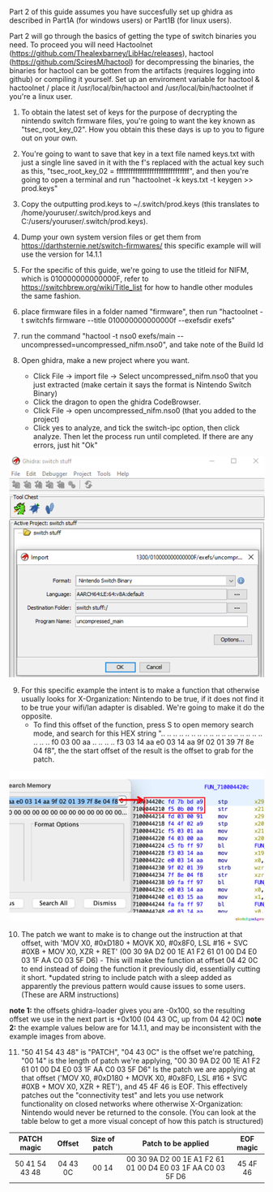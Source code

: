 Part 2 of this guide assumes you have succesfully set up ghidra as described in Part1A (for windows users) or Part1B (for linux users).

Part 2 will go through the basics of getting the type of switch binaries you need. To proceed you will need Hactoolnet (https://github.com/Thealexbarney/LibHac/releases), hactool (https://github.com/SciresM/hactool) for decompressing the binaries, the binaries for hactool can be gotten from the artifacts (requires logging into github) or compiling it yourself. Set up an enviroment variable for hactool & hactoolnet / place it /usr/local/bin/hactool and /usr/local/bin/hactoolnet if you're a linux user.

1. To obtain the latest set of keys for the purpose of decrypting the nintendo switch firmware files, you're going to want the key known as "tsec_root_key_02". How you obtain this these days is up to you to figure out on your own.

2. You're going to want to save that key in a text file named keys.txt with just a single line saved in it with the f's replaced with the actual key such as this, "tsec_root_key_02 = fffffffffffffffffffffffffffffff", and then you're going to open a terminal and run "hactoolnet -k keys.txt -t keygen >> prod.keys"

3. Copy the outputting prod.keys to ~/.switch/prod.keys (this translates to /home/youruser/.switch/prod.keys and C:/users/youruser/.switch/prod.keys).

4. Dump your own system version files or get them from https://darthsternie.net/switch-firmwares/ this specific example will will use the version for 14.1.1

5. For the specific of this guide, we're going to use the titleid for NIFM, which is 010000000000000F, refer to https://switchbrew.org/wiki/Title_list for how to handle other modules the same fashion.

6. place firmware files in a folder named "firmware", then run "hactoolnet -t switchfs firmware --title 010000000000000f --exefsdir exefs"

7. run the command "hactool -t nso0 exefs/main --uncompressed=uncompressed_nifm.nso0", and take note of the Build Id

8. Open ghidra, make a new project where you want.
   - Click File -> import file -> Select uncompressed_nifm.nso0 that you just extracted (make certain it says the format is Nintendo Switch Binary)
   - Click the dragon to open the ghidra CodeBrowser.
   - Click File -> open uncompressed_nifm.nso0 (that you added to the project)
   - Click yes to analyze, and tick the switch-ipc option, then click analyze. Then let the process run until completed. If there are any errors, just hit "Ok"
   
![alt text](https://github.com/borntohonk/Switch-Ghidra-Guides/blob/master/img/ghidra-nso.png?raw=true)

9. For this specific example the intent is to make a function that otherwise usually looks for X-Organization: Nintendo to be true, if it does not find it to be true your wifi/lan adapter is disabled. We're going to make it do the opposite.
   - To find this offset of the function, press S to open memory search mode, and search for this HEX string ".. .. .. .. .. .. .. .. .. .. .. .. .. .. .. .. .. .. .. .. f0 03 00 aa .. .. .. .. f3 03 14 aa e0 03 14 aa 9f 02 01 39 7f 8e 04 f8", the the start offset of the result is the offset to grab for the patch.

![alt text](https://github.com/borntohonk/Switch-Ghidra-Guides/blob/master/img/ghidra-nifm-offset.png?raw=true)

10. The patch we want to make is to change out the instruction at that offset, with 'MOV X0, #0xD180 + MOVK X0, #0x8F0, LSL #16 + SVC #0XB + MOV X0, XZR + RET' (00 30 9A D2 00 1E A1 F2 61 01 00 D4 E0 03 1F AA C0 03 5F D6) - This will make the function at offset 04 42 0C to end instead of doing the function it previously did, essentially cutting it short. *updated string to include patch with a sleep added as apparently the previous pattern would cause issues to some users. (These are ARM instructions)




**note 1:** the offsets ghidra-loader gives you are -0x100, so the resulting offset we use in the next part is +0x100 (04 43 0C, up from 04 42 0C)
**note 2:** the example values below are for 14.1.1, and may be inconsistent with the example images from above.

11. "50 41 54 43 48" is "PATCH", "04 43 0C" is the offset we're patching, "00 14" is the length of patch we're applying, "00 30 9A D2 00 1E A1 F2 61 01 00 D4 E0 03 1F AA C0 03 5F D6" Is the patch we are applying at that offset ('MOV X0, #0xD180 + MOVK X0, #0x8F0, LSL #16 + SVC #0XB + MOV X0, XZR + RET'), and 45 4F 46 is EOF. This effectively patches out the "connectivity test" and lets you use network functionality on closed networks where otherwise X-Organization: Nintendo would never be returned to the console. (You can look at the table below to get a more visual concept of how this patch is structured)

| PATCH magic | Offset | Size of patch | Patch to be applied | EOF magic |
| :---: | :---: | :---: | :---: | :---: |
| 50 41 54 43 48 | 04 43 0C | 00 14 | 00 30 9A D2 00 1E A1 F2 61 01 00 D4 E0 03 1F AA C0 03 5F D6 | 45 4F 46 |